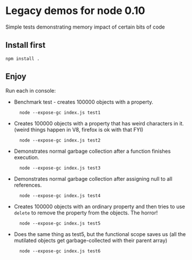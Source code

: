 Legacy demos for node 0.10
==============

Simple tests demonstrating memory impact of certain bits of code

## Install first

    npm install .
    
## Enjoy
Run each in console:


    
- Benchmark test - creates 100000 objects with a property.
    
        node --expose-gc index.js test1
    
- Creates 100000 objects with a property that has weird characters in it. (weird things happen in V8, firefox is ok with that FYI)
    
        node --expose-gc index.js test2
    
- Demonstrates normal garbage collection after a function finishes execution.
    
        node --expose-gc index.js test3
    
- Demonstrates normal garbage collection after assigning null to all references.
    
        node --expose-gc index.js test4
    
- Creates 100000 objects with an ordinary property and then tries to use `delete` to remove the property from the objects. The horror!
    
        node --expose-gc index.js test5
    
- Does the same thing as test5, but the functional scope saves us (all the mutilated objects get garbage-collected with their parent array)

        node --expose-gc index.js test6
    
